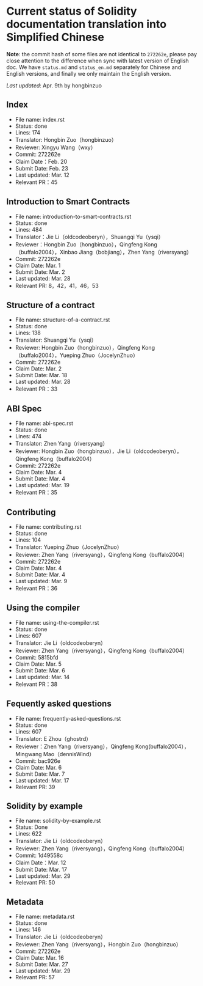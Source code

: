 # Current status of Solidity documentation translation into Simplified Chinese

__Note__: the commit hash of some files are not identical to `272262e`, please pay close attention to the difference when sync with latest version of English doc. We have `status.md` and `status_en.md` separately for Chinese and English versions, and finally we only maintain the English version.

_Last updated_: Apr. 9th by hongbinzuo

## Index
 - File name: index.rst
 - Status: done
 - Lines: 174
 - Translator: Hongbin Zuo（hongbinzuo）
 - Reviewer: Xingyu Wang（wxy）
 - Commit: 272262e
 - Claim Date：Feb. 20
 - Submit Date: Feb. 23
 - Last updated: Mar. 12
 - Relevant PR：45

## Introduction to Smart Contracts
 - File name: introduction-to-smart-contracts.rst
 - Status: done
 - Lines: 484
 - Translator：Jie Li（oldcodeoberyn），Shuangqi Yu（ysqi）
 - Reviewer：Hongbin Zuo（hongbinzuo），Qingfeng Kong（buffalo2004），Xinbao Jiang（bobjiang），Zhen Yang（riversyang）
 - Commit: 272262e
 - Claim Date: Mar. 1
 - Submit Date: Mar. 2
 - Last updated: Mar. 28
 - Relevant PR: 8，42，41，46，53

## Structure of a contract
 - File name: structure-of-a-contract.rst
 - Status: done
 - Lines: 138
 - Translator: Shuangqi Yu（ysqi）
 - Reviewer: Hongbin Zuo（hongbinzuo），Qingfeng Kong（buffalo2004），Yueping Zhuo（JocelynZhuo）
 - Commit: 272262e
 - Claim Date: Mar. 2
 - Submit Date: Mar. 18
 - Last updated: Mar. 28
 - Relevant PR：33

## ABI Spec
 - File name: abi-spec.rst
 - Status: done
 - Lines: 474
 - Translator: Zhen Yang（riversyang）
 - Reviewer: Hongbin Zuo（hongbinzuo），Jie Li（oldcodeoberyn），Qingfeng Kong（buffalo2004）
 - Commit: 272262e
 - Claim Date: Mar. 4
 - Submit Date: Mar. 4
 - Last updated: Mar. 19
 - Relevant PR：35

## Contributing
 - File name: contributing.rst
 - Status: done
 - Lines: 104
 - Translator: Yueping Zhuo（JocelynZhuo）
 - Reviewer: Zhen Yang（riversyang），Qingfeng Kong（buffalo2004）
 - Commit: 272262e
 - Claim Date: Mar. 4
 - Submit Date: Mar. 4
 - Last updated: Mar. 9
 - Relevant PR：36

## Using the compiler
 - File name: using-the-compiler.rst
 - Status: done
 - Lines: 607
 - Translator: Jie Li（oldcodeoberyn）
 - Reviewer: Zhen Yang（riversyang），Qingfeng Kong（buffalo2004）
 - Commit: 5815bfd
 - Claim Date: Mar. 5
 - Submit Date: Mar. 6
 - Last updated: Mar. 14
 - Relevant PR：38

## Fequently asked questions
 - File name: frequently-asked-questions.rst
 - Status: done
 - Lines: 607
 - Translator: E Zhou（ghostrd）
 - Reviewer：Zhen Yang（riversyang），Qingfeng Kong(buffalo2004），Mingwang Mao（dennisWind）
 - Commit: bac926e
 - Claim Date: Mar. 6
 - Submit Date: Mar. 7
 - Last updated: Mar. 17
 - Relevant PR: 39

## Solidity by example
 - File name: solidity-by-example.rst
 - Status: Done
 - Lines: 622
 - Translator: Jie Li（oldcodeoberyn）
 - Reviewer: Zhen Yang（riversyang），Qingfeng Kong（buffalo2004）
 - Commit: 1d49558c
 - Claim Date：Mar. 12
 - Submit Date: Mar. 17
 - Last updated: Mar. 29
 - Relevant PR: 50

## Metadata
 - File name: metadata.rst
 - Status: done
 - Lines: 146
 - Translator: Jie Li（oldcodeoberyn）
 - Reviewer: Zhen Yang（riversyang），Hongbin Zuo（hongbinzuo）
 - Commit: 272262e
 - Claim Date: Mar. 16
 - Submit Date: Mar. 27
 - Last updated: Mar. 29
 - Relevant PR: 57
